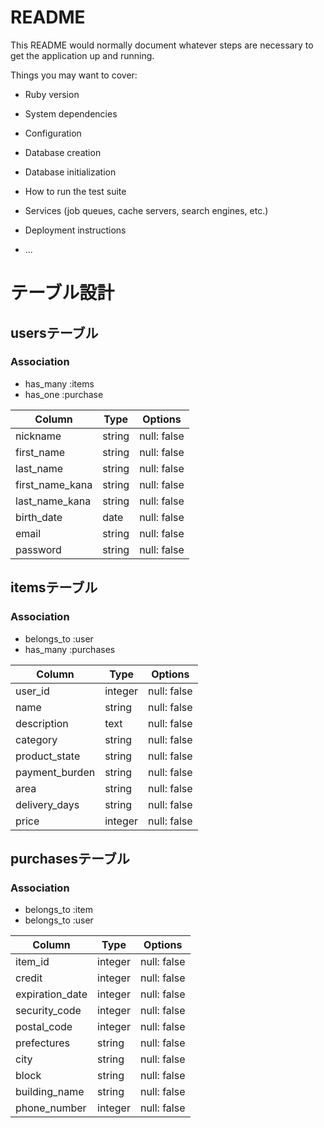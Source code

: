 # README

This README would normally document whatever steps are necessary to get the
application up and running.

Things you may want to cover:

* Ruby version

* System dependencies

* Configuration

* Database creation

* Database initialization

* How to run the test suite

* Services (job queues, cache servers, search engines, etc.)

* Deployment instructions

* ...
# テーブル設計

## usersテーブル

### Association

- has_many :items
- has_one :purchase

| Column              | Type   | Options     |
| ------------------- | ------ | ----------- |
| nickname            | string | null: false |
| first_name          | string | null: false |
| last_name           | string | null: false |
| first_name_kana     | string | null: false |
| last_name_kana      | string | null: false |
| birth_date          | date   | null: false |
| email               | string | null: false |
| password            | string | null: false |

## itemsテーブル

### Association

- belongs_to :user
- has_many :purchases

| Column              | Type   | Options     |
| ------------------- | ------ | ----------- |
| user_id             | integer | null: false |
| name                | string | null: false |
| description         | text   | null: false |
| category            | string | null: false |
| product_state       | string | null: false |
| payment_burden      | string | null: false |
| area                | string | null: false |
| delivery_days       | string | null: false |
| price               | integer | null: false |

## purchasesテーブル

### Association

- belongs_to :item
- belongs_to :user

| Column              | Type   | Options     |
| ------------------- | ------ | ----------- |
| item_id             | integer | null: false |
| credit              | integer | null: false |
| expiration_date     | integer | null: false |
| security_code       | integer | null: false |
| postal_code         | integer | null: false |
| prefectures         | string | null: false |
| city                | string | null: false |
| block               | string | null: false |
| building_name       | string | null: false |
| phone_number        | integer | null: false |